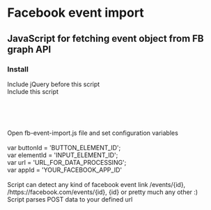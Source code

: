 <h1>Facebook event import</h1>
<h2>JavaScript for fetching event object from FB graph API</h2>
<h3>Install</h3>
<p>
Include jQuery before this script<br />
Include this script<br />
<pre>
<script type="text/javascript" src="path/to/script/fb-event-import.js)"></script>
</pre>
<br />
<br />
Open fb-event-import.js file and set configuration variables<br /><br />
var buttonId = 'BUTTON_ELEMENT_ID'; <br />
var elementId = 'INPUT_ELEMENT_ID'; <br />
var url = 'URL_FOR_DATA_PROCESSING'; <br />
var appId = 'YOUR_FACEBOOK_APP_ID' <br />
<br />
Script can detect any kind of facebook event link /events/{id}, /https://facebook.com/events/{id}, {id} or pretty much any other :)<br />
Script parses POST data to your defined url<br />
</p>
